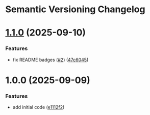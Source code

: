 # Semantic Versioning Changelog

# [1.1.0](https://github.com/officialpycasbin/async-django-orm-adapter/compare/v1.0.0...v1.1.0) (2025-09-10)


### Features

* fix README badges ([#2](https://github.com/officialpycasbin/async-django-orm-adapter/issues/2)) ([47c6045](https://github.com/officialpycasbin/async-django-orm-adapter/commit/47c6045393dbe802fbfcc199c4a6c28cbe1356a6))

# 1.0.0 (2025-09-09)


### Features

* add initial code ([e1112f2](https://github.com/officialpycasbin/async-django-orm-adapter/commit/e1112f2c40c30a02ca96ae704fb720e433a94f8a))
